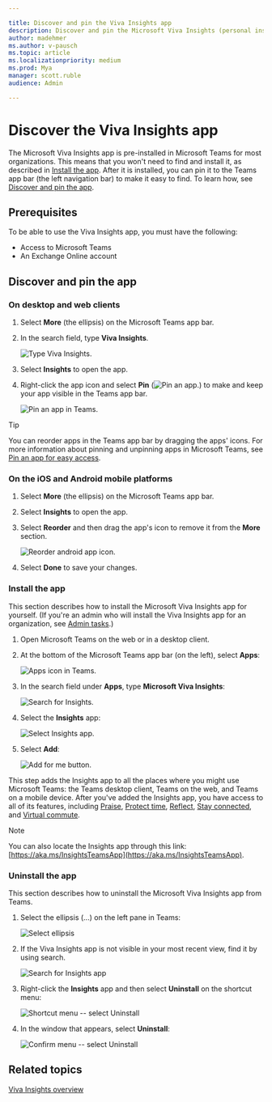 ```yaml
---

title: Discover and pin the Viva Insights app
description: Discover and pin the Microsoft Viva Insights (personal insights) app 
author: madehmer
ms.author: v-pausch
ms.topic: article
ms.localizationpriority: medium 
ms.prod: Mya
manager: scott.ruble
audience: Admin

---
```


# Discover the Viva Insights app

The Microsoft Viva Insights app is pre-installed in Microsoft Teams for most organizations. This means that you won't need to find and install it, as described in [Install the app](#install-the-app). After it is installed, you can pin it to the Teams app bar (the left navigation bar) to make it easy to find. To learn how, see [Discover and pin the app](#discover-and-pin-the-app).

## Prerequisites

To be able to use the Viva Insights app, you must have the following:

* Access to Microsoft Teams
* An Exchange Online account

## Discover and pin the app

### On desktop and web clients

1. Select **More** (the ellipsis) on the Microsoft Teams app bar.

2. In the search field, type **Viva Insights**.

   ![Type Viva Insights.](Images/type-viva-insights.png)

3. Select **Insights** to open the app.

4. Right-click the app icon and select **Pin** (![Pin an app.](Images/pin.png)) to make and keep your app visible in the Teams app bar.

   ![Pin an app in Teams.](Images/pin-an-app-in-teams.png)

> [!Tip]
> You can reorder apps in the Teams app bar by dragging the apps' icons. For more information about pinning and unpinning apps in Microsoft Teams, see [Pin an app for easy access](https://support.microsoft.com/office/pin-an-app-for-easy-access-3045fd44-6604-4ba7-8ecc-1c0d525e89ec).

### On the iOS and Android mobile platforms

1. Select **More** (the ellipsis) on the Microsoft Teams app bar.  
2. Select **Insights** to open the app.
3. Select **Reorder** and then drag the app's icon to remove it from the **More** section.

   ![Reorder android app icon.](Images/ios-android.png)

4. Select **Done** to save your changes.

### Install the app

This section describes how to install the Microsoft Viva Insights app for yourself. (If you're an admin who will install the Viva Insights app for an organization, see [Admin tasks](viva-teams-app-admin-tasks.md).)  

1. Open Microsoft Teams on the web or in a desktop client.
2. At the bottom of the Microsoft Teams app bar (on the left), select **Apps**:

   ![Apps icon in Teams.](Images/teams-apps.png)

3. In the search field under **Apps**, type **Microsoft Viva Insights**:

   ![Search for Insights.](Images/apps-search-insights.png)

4. Select the **Insights** app:

   ![Select Insights app.](Images/select-insights-app-teams.png)

5. Select **Add**:

   ![Add for me button.](Images/add-for-me.png)

This step adds the Insights app to all the places where you might use Microsoft Teams: the Teams desktop client, Teams on the web, and Teams on a mobile device. After you've added the Insights app, you have access to all of its features, including [Praise](viva-insights-praise.md), [Protect time](viva-insights-protect-time.md), [Reflect](viva-insights-reflect.md), [Stay connected](viva-insights-stay-connected.md), and [Virtual commute](viva-insights-virtual-commute.md).

>[!Note]
>You can also locate the Insights app through this link: [https://aka.ms/InsightsTeamsApp](https://aka.ms/InsightsTeamsApp).

### Uninstall the app

This section describes how to uninstall the Microsoft Viva Insights app from Teams.

1. Select the ellipsis (...) on the left pane in Teams:

   ![Select ellipsis](Images/select-ellipsis.png)

2. If the Viva Insights app is not visible in your most recent view, find it by using search.

   ![Search for Insights app](Images/find-insights-app.png)

3. Right-click the **Insights** app and then select **Uninstall** on the shortcut menu:

   ![Shortcut menu -- select Uninstall](Images/option-menu.png)

4. In the window that appears, select **Uninstall**:

   ![Confirm menu -- select Uninstall](Images/confirm-uninstall.png)

## Related topics

[Viva Insights overview](viva-teams-app.md)
